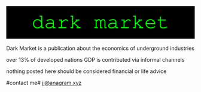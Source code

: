 <img src="assets/theme_logo.svg" class="detail_header">



Dark Market is a publication about the economics of underground industries

over 13% of developed nations GDP is contributed via informal channels

nothing posted here should be considered financial or life advice

#contact me# 
jj@anagram.xyz
